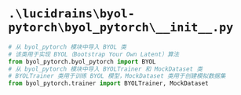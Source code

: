 # `.\lucidrains\byol-pytorch\byol_pytorch\__init__.py`

```py
# 从 byol_pytorch 模块中导入 BYOL 类
# 该类用于实现 BYOL（Bootstrap Your Own Latent）算法
from byol_pytorch.byol_pytorch import BYOL
# 从 byol_pytorch 模块中导入 BYOLTrainer 和 MockDataset 类
# BYOLTrainer 类用于训练 BYOL 模型，MockDataset 类用于创建模拟数据集
from byol_pytorch.trainer import BYOLTrainer, MockDataset
```